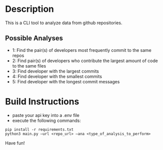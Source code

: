 # Description
This is a CLI tool to analyze data from github repositories.
## Possible Analyses
- 1: Find the pair(s) of developers most frequently commit to the same repos
- 2: Find pair(s) of developers who contribute the largest amount of code to the same files 
- 3: Find developer with the largest commits 
- 4: Find developer with the smallest commits 
- 5: Find developer with the longest commit messages
# Build Instructions
- paste your api key into a .env file
- execute the following commands:
```
pip install -r requirements.txt
python3 main.py —url <repo_url> —ana <type_of_analysis_to_perform>
```

Have fun!
